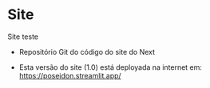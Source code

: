 # Site
Site teste
- Repositório Git do código do site do Next
* Esta versão do site (1.0) está deployada na internet em: https://poseidon.streamlit.app/
